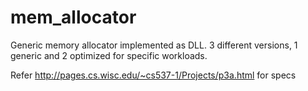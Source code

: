 # mem_allocator
Generic memory allocator implemented as DLL. 3 different versions, 1 generic and 2 optimized for specific workloads. 

Refer http://pages.cs.wisc.edu/~cs537-1/Projects/p3a.html for specs
